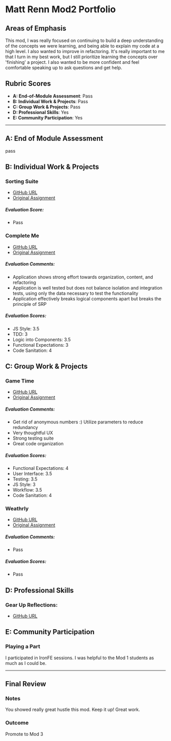 # Matt Renn Mod2 Portfolio

## Areas of Emphasis

This mod, I was really focused on continuing to build a deep understanding of the concepts we were learning, and being able to explain my code at a high level. I also wanted to improve in refactoring. It's really important to me that I turn in my best work, but I still prioritize learning the concepts over 'finishing' a project. I also wanted to be more confident and feel comfortable speaking up to ask questions and get help.

## Rubric Scores

* **A: End-of-Module Assessment**: Pass
* **B: Individual Work & Projects**: Pass
* **C: Group Work & Projects**: Pass
* **D: Professional Skills**: Yes
* **E: Community Participation**: Yes

-----------------------

## A: End of Module Assessment

pass

## B: Individual Work & Projects

### Sorting Suite

* [GitHub URL](https://github.com/rennmatthewp/sorting-suite)
* [Original Assignment](http://frontend.turing.io/projects/sorting-suite.html)

##### Evaluation Score: 
* Pass


### Complete Me

* [GitHub URL](https://github.com/rennmatthewp/complete-me)
* [Original Assignment](http://frontend.turing.io/projects/complete-me.html)

##### Evaluation Comments:
* Application shows strong effort towards organization, content, and refactoring
* Application is well tested but does not balance isolation and integration tests, using only the data necessary to test the functionality
* Application effectively breaks logical components apart but breaks the principle of SRP

##### Evaluation Scores:
* JS Style: 3.5
* TDD: 3
* Logic into Components: 3.5
* Functional Expectations: 3
* Code Sanitation: 4


## C: Group Work & Projects

### Game Time

* [GitHub URL](https://github.com/ameseee/game-time)
* [Original Assignment](http://frontend.turing.io/projects/game-time.html)

##### Evaluation Comments:
* Get rid of anonymous numbers :) Utilize parameters to reduce redundancy
* Very thoughtful UX
* Strong testing suite
* Great code organization

##### Evaluation Scores:
* Functional Expectations: 4
* User Interface: 3.5
* Testing: 3.5
* JS Style: 3
* Workflow: 3.5
* Code Sanitation: 4


### Weathrly

* [GitHub URL](https://github.com/rennmatthewp/weathrly)
* [Original Assignment](http://frontend.turing.io/projects/weathrly.html)

##### Evaluation Comments:
* Pass

##### Evaluation Scores:
* Pass


## D: Professional Skills

### Gear Up Reflections:

* [GitHub URL](https://github.com/rennmatthewp/career-development-curriculum/blob/master/deliverable_submissions/1708-f/matt_renn.md)


## E: Community Participation

### Playing a Part

I participated in IronFE sessions. I was helpful to the Mod 1 students as much as I could be.  

------------------

## Final Review

### Notes

You showed really great hustle this mod. Keep it up! Great work.

### Outcome

Promote to Mod 3
